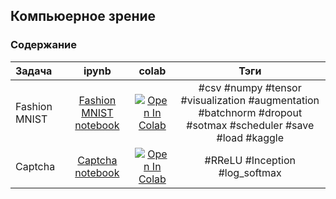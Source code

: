 ## Компьюерное зрение

### Содержание

|Задача |ipynb | colab|Тэги |
|:---|:---:|:---:|:---:|
| Fashion MNIST|[Fashion MNIST notebook](https://github.com/NazarovMichail/Lectures-notes-MIPT/blob/master/DL/CV/fmnist/FMnist.ipynb) | <a target="_blank" href="https://colab.research.google.com/github/NazarovMichail/Lectures-notes-MIPT/blob/master/DL/CV/fmnist/FMnist.ipynb"><img src="https://colab.research.google.com/assets/colab-badge.svg" alt="Open In Colab"/></a>| #csv #numpy #tensor #visualization #augmentation #batchnorm #dropout #sotmax #scheduler #save #load #kaggle |
|Captcha | [Captcha notebook](https://github.com/NazarovMichail/Lectures-notes-MIPT/blob/master/DL/CV/captcha/Captcha.ipynb)|<a target="_blank" href="https://colab.research.google.com/github/NazarovMichail/Lectures-notes-MIPT/blob/master/DL/CV/captcha/Captcha.ipynb"><img src="https://colab.research.google.com/assets/colab-badge.svg" alt="Open In Colab"/></a> | #RReLU #Inception #log_softmax|
